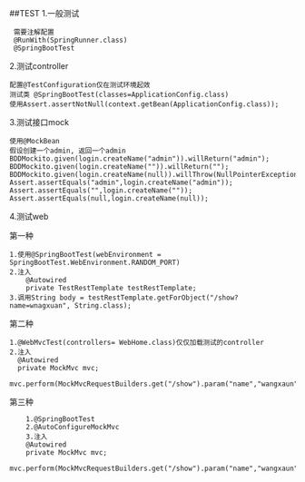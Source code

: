 ##TEST
  1.一般测试
  
     需要注解配置
     @RunWith(SpringRunner.class)
     @SpringBootTest
     

 2.测试controller
 
    配置@TestConfiguration仅在测试环境起效
    测试类 @SpringBootTest(classes=ApplicationConfig.class)
    使用Assert.assertNotNull(context.getBean(ApplicationConfig.class));

 3.测试接口mock
 
    使用@MockBean
    假设创建一个admin, 返回一个admin
    BDDMockito.given(login.createName("admin")).willReturn("admin");
    BDDMockito.given(login.createName("")).willReturn("");
    BDDMockito.given(login.createName(null)).willThrow(NullPointerException.class);
    Assert.assertEquals("admin",login.createName("admin"));
    Assert.assertEquals("",login.createName(""));
    Assert.assertEquals(null,login.createName(null));
   

 4.测试web
 
 第一种
 
    1.使用@SpringBootTest(webEnvironment = SpringBootTest.WebEnvironment.RANDOM_PORT)
    2.注入
        @Autowired
        private TestRestTemplate testRestTemplate;
    3.调用String body = testRestTemplate.getForObject("/show?name=wnagxuan", String.class);
 
 第二种
 
    1.@WebMvcTest(controllers= WebHome.class)仅仅加载测试的controller
    2.注入
      @Autowired
      private MockMvc mvc;
      mvc.perform(MockMvcRequestBuilders.get("/show").param("name","wangxaun")).andExpect(MockMvcResultMatchers.status().isOk());
 
 第三种
 
   
        1.@SpringBootTest
        2.@AutoConfigureMockMvc
        3.注入
        @Autowired
        private MockMvc mvc;
        mvc.perform(MockMvcRequestBuilders.get("/show").param("name","wangxaun")).andExpect(MockMvcResultMatchers.status().isOk());
         
    
    